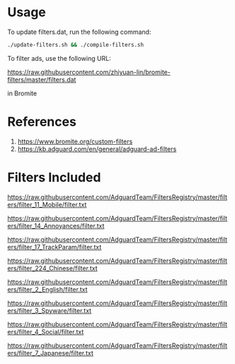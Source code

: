 # Usage

To update filters.dat, run the following command:

```bash
./update-filters.sh && ./compile-filters.sh
```

To filter ads, use the following URL:

https://raw.githubusercontent.com/zhiyuan-lin/bromite-filters/master/filters.dat

in Bromite

# References

1. https://www.bromite.org/custom-filters
2. https://kb.adguard.com/en/general/adguard-ad-filters

# Filters Included

https://raw.githubusercontent.com/AdguardTeam/FiltersRegistry/master/filters/filter_11_Mobile/filter.txt

https://raw.githubusercontent.com/AdguardTeam/FiltersRegistry/master/filters/filter_14_Annoyances/filter.txt

https://raw.githubusercontent.com/AdguardTeam/FiltersRegistry/master/filters/filter_17_TrackParam/filter.txt

https://raw.githubusercontent.com/AdguardTeam/FiltersRegistry/master/filters/filter_224_Chinese/filter.txt

https://raw.githubusercontent.com/AdguardTeam/FiltersRegistry/master/filters/filter_2_English/filter.txt

https://raw.githubusercontent.com/AdguardTeam/FiltersRegistry/master/filters/filter_3_Spyware/filter.txt

https://raw.githubusercontent.com/AdguardTeam/FiltersRegistry/master/filters/filter_4_Social/filter.txt

https://raw.githubusercontent.com/AdguardTeam/FiltersRegistry/master/filters/filter_7_Japanese/filter.txt
